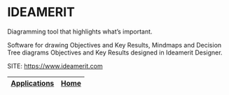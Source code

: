 # IDEAMERIT

 Diagramming tool that highlights what’s important. 
 
 Software for drawing Objectives and Key Results, Mindmaps and Decision  Tree diagrams Objectives and Key Results designed in Ideamerit Designer.

 SITE: https://www.ideamerit.com

 | [Applications](https://portable-linux-apps.github.io/apps.html) | [Home](https://portable-linux-apps.github.io)
 | --- | --- |
